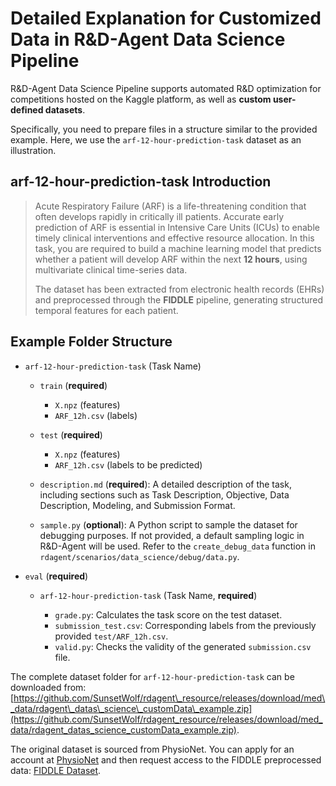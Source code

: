 # Detailed Explanation for Customized Data in R\&D-Agent Data Science Pipeline

R\&D-Agent Data Science Pipeline supports automated R\&D optimization for competitions hosted on the Kaggle platform, as well as **custom user-defined datasets**.

Specifically, you need to prepare files in a structure similar to the provided example. Here, we use the `arf-12-hour-prediction-task` dataset as an illustration.

## arf-12-hour-prediction-task Introduction

> Acute Respiratory Failure (ARF) is a life-threatening condition that often develops rapidly in critically ill patients. Accurate early prediction of ARF is essential in Intensive Care Units (ICUs) to enable timely clinical interventions and effective resource allocation. In this task, you are required to build a machine learning model that predicts whether a patient will develop ARF within the next **12 hours**, using multivariate clinical time-series data.
> 
> The dataset has been extracted from electronic health records (EHRs) and preprocessed through the **FIDDLE** pipeline, generating structured temporal features for each patient.

## Example Folder Structure

* `arf-12-hour-prediction-task` (Task Name)

  * `train` (**required**)

    * `X.npz` (features)
    * `ARF_12h.csv` (labels)
  * `test` (**required**)

    * `X.npz` (features)
    * `ARF_12h.csv` (labels to be predicted)
  * `description.md` (**required**): A detailed description of the task, including sections such as Task Description, Objective, Data Description, Modeling, and Submission Format.
  * `sample.py` (**optional**): A Python script to sample the dataset for debugging purposes. If not provided, a default sampling logic in R\&D-Agent will be used. Refer to the `create_debug_data` function in `rdagent/scenarios/data_science/debug/data.py`.

* `eval` (**required**)

  * `arf-12-hour-prediction-task` (Task Name, **required**)

    * `grade.py`: Calculates the task score on the test dataset.
    * `submission_test.csv`: Corresponding labels from the previously provided `test/ARF_12h.csv`.
    * `valid.py`: Checks the validity of the generated `submission.csv` file.

The complete dataset folder for `arf-12-hour-prediction-task` can be downloaded from:
[https://github.com/SunsetWolf/rdagent\_resource/releases/download/med\_data/rdagent\_datas\_science\_customData\_example.zip](https://github.com/SunsetWolf/rdagent_resource/releases/download/med_data/rdagent_datas_science_customData_example.zip).

The original dataset is sourced from PhysioNet. You can apply for an account at [PhysioNet](https://physionet.org/) and then request access to the FIDDLE preprocessed data: [FIDDLE Dataset](https://physionet.org/content/mimic-eicu-fiddle-feature/1.0.0/).
